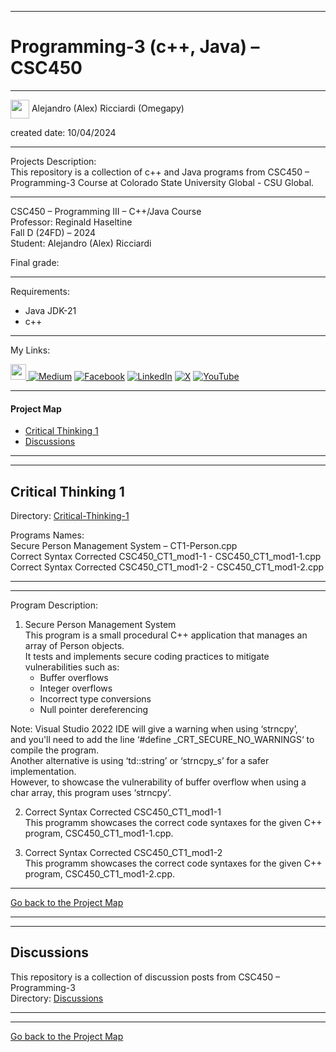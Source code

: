 ﻿-----------------------------------------------------------------------------------------------------------------------------
# Programming-3 (c++, Java) – CSC450  
-----------------------------------------------------------------------------------------------------------------------------

 <img width="30" height="30" align="center" src="https://github.com/user-attachments/assets/f8f3f73f-c5e7-40cd-a9d1-f60aa32ca4a7"> Alejandro (Alex) Ricciardi (Omegapy)     

created date: 10/04/2024  

-----------------------------------------------------------------------------------------------------------------------------

Projects Description:    
This repository is a collection of c++ and Java programs from CSC450 – Programming-3 Course at Colorado State University Global - CSU Global.  

-----------------------------------------------------------------------------------------------------------------------------

CSC450 – Programming III – C++/Java Course    
Professor: Reginald Haseltine  
Fall D (24FD) – 2024   
Student: Alejandro (Alex) Ricciardi   

Final grade:  

-----------------------------------------------------------------------------------------------------------------------------

Requirements:  
- Java JDK-21  
- c++  

-----------------------------------------------------------------------------------------------------------------------------
My Links:   

<span><a href="https://www.alexomegapy.com" target="_blank"><img width="25" height="25" src="https://github.com/user-attachments/assets/f8001645-cc85-4b99-beec-74482a83ac87"></span>    [![Medium](https://img.shields.io/badge/Medium-12100E?style=for-the-badge&logo=medium&logoColor=whit)](https://medium.com/@alex.omegapy)    [![Facebook](https://img.shields.io/badge/Facebook-%231877F2.svg?logo=Facebook&logoColor=white)](https://www.facebook.com/profile.php?id=100089638857137)    [![LinkedIn](https://img.shields.io/badge/LinkedIn-%230077B5.svg?logo=linkedin&logoColor=white)](https://linkedin.com/in/alex-ricciardi)    [![X](https://img.shields.io/badge/X-black.svg?logo=X&logoColor=white)](https://x.com/AlexOmegapy)    [![YouTube](https://img.shields.io/badge/YouTube-%23FF0000.svg?logo=YouTube&logoColor=white)](https://www.youtube.com/channel/UC4rMaQ7sqywMZkfS1xGh2AA)   

-----------------------------------------------------------------------------------------------------------------------------

#### Project Map  
 
- [Critical Thinking 1](#critical-thinking-1)   
- [Discussions](#discussions)  

-----------------------------------------------------------------------------------------------------------------------------
-----------------------------------------------------------------------------------------------------------------------------
## Critical Thinking 1  
Directory: [Critical-Thinking-1]()  

Programs Names:     
   Secure Person Management System – CT1-Person.cpp  
   Correct Syntax Corrected CSC450_CT1_mod1-1 - CSC450_CT1_mod1-1.cpp  
   Correct Syntax Corrected CSC450_CT1_mod1-2 - CSC450_CT1_mod1-2.cpp

-----------------------------------------------------------------------------------------------------------------------------
-----------------------------------------------------------------------------------------------------------------------------

Program Description:  

1. Secure Person Management System  
This program is a small procedural C++ application that manages an array of Person objects.   
It tests and implements secure coding practices to mitigate vulnerabilities such as:  
	- Buffer overflows  
	- Integer overflows  
	- Incorrect type conversions   
	- Null pointer dereferencing  

Note: Visual Studio 2022 IDE will give a warning when using ‘strncpy’,  
and you'll need to add the line ‘#define _CRT_SECURE_NO_WARNINGS‘ to compile the program.  
Another alternative is using ‘td::string’ or ‘strncpy_s’ for a safer implementation.  
However, to showcase the vulnerability of buffer overflow when using a char array, this program uses ‘strncpy’.  

2. Correct Syntax Corrected CSC450_CT1_mod1-1  
This programm showcases the correct code syntaxes for the given C++ program, CSC450_CT1_mod1-1.cpp.

3. Correct Syntax Corrected CSC450_CT1_mod1-2  
This programm showcases the correct code syntaxes for the given C++ program, CSC450_CT1_mod1-2.cpp.  

-------------------------------------------------------------------------------------------

[Go back to the Project Map](#project-map)

-----------------------------------------------------------------------------------------------------------------------------
-----------------------------------------------------------------------------------------------------------------------------
## Discussions 
This repository is a collection of discussion posts from CSC450 – Programming-3   
Directory: [Discussions]()  

-----------------------------------------------------------------------------------------------------------------------------
-----------------------------------------------------------------------------------------------------------------------------

[Go back to the Project Map](#project-map)

